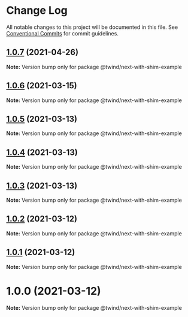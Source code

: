 # Change Log

All notable changes to this project will be documented in this file.
See [Conventional Commits](https://conventionalcommits.org) for commit guidelines.

## [1.0.7](https://github.com/tw-in-js/use-twind-with/compare/@twind/next-with-shim-example@1.0.6...@twind/next-with-shim-example@1.0.7) (2021-04-26)

**Note:** Version bump only for package @twind/next-with-shim-example

## [1.0.6](https://github.com/tw-in-js/use-twind-with/compare/@twind/next-with-shim-example@1.0.5...@twind/next-with-shim-example@1.0.6) (2021-03-15)

**Note:** Version bump only for package @twind/next-with-shim-example

## [1.0.5](https://github.com/tw-in-js/use-twind-with/compare/@twind/next-with-shim-example@1.0.4...@twind/next-with-shim-example@1.0.5) (2021-03-13)

**Note:** Version bump only for package @twind/next-with-shim-example

## [1.0.4](https://github.com/tw-in-js/use-twind-with/compare/@twind/next-with-shim-example@1.0.3...@twind/next-with-shim-example@1.0.4) (2021-03-13)

**Note:** Version bump only for package @twind/next-with-shim-example

## [1.0.3](https://github.com/tw-in-js/use-twind-with/compare/@twind/next-with-shim-example@1.0.2...@twind/next-with-shim-example@1.0.3) (2021-03-13)

**Note:** Version bump only for package @twind/next-with-shim-example

## [1.0.2](https://github.com/tw-in-js/use-twind-with/compare/@twind/next-with-shim-example@1.0.1...@twind/next-with-shim-example@1.0.2) (2021-03-12)

**Note:** Version bump only for package @twind/next-with-shim-example

## [1.0.1](https://github.com/tw-in-js/use-twind-with/compare/@twind/next-with-shim-example@1.0.0...@twind/next-with-shim-example@1.0.1) (2021-03-12)

**Note:** Version bump only for package @twind/next-with-shim-example

# 1.0.0 (2021-03-12)

**Note:** Version bump only for package @twind/next-with-shim-example
